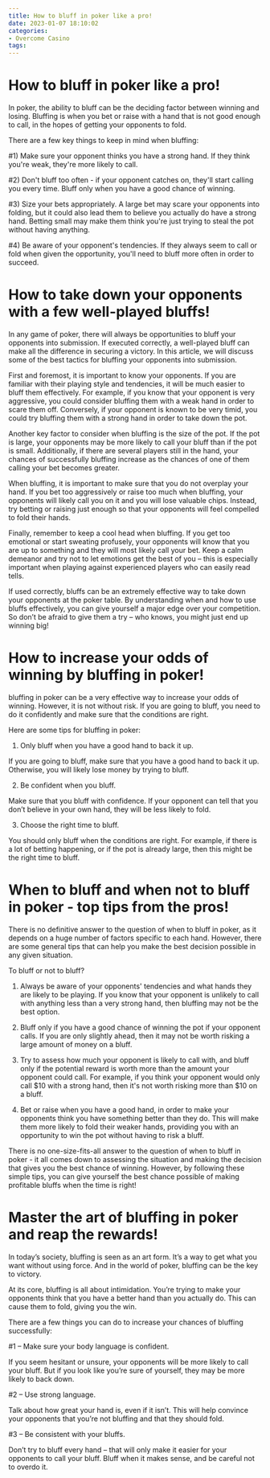 ```yaml
---
title: How to bluff in poker like a pro!
date: 2023-01-07 18:10:02
categories:
- Overcome Casino
tags:
---
```



#  How to bluff in poker like a pro!

In poker, the ability to bluff can be the deciding factor between winning and losing. Bluffing is when you bet or raise with a hand that is not good enough to call, in the hopes of getting your opponents to fold.

There are a few key things to keep in mind when bluffing:

#1) Make sure your opponent thinks you have a strong hand. If they think you're weak, they're more likely to call.

#2) Don't bluff too often - if your opponent catches on, they'll start calling you every time. Bluff only when you have a good chance of winning.

#3) Size your bets appropriately. A large bet may scare your opponents into folding, but it could also lead them to believe you actually do have a strong hand. Betting small may make them think you're just trying to steal the pot without having anything.

#4) Be aware of your opponent's tendencies. If they always seem to call or fold when given the opportunity, you'll need to bluff more often in order to succeed.

#  How to take down your opponents with a few well-played bluffs!

In any game of poker, there will always be opportunities to bluff your opponents into submission. If executed correctly, a well-played bluff can make all the difference in securing a victory. In this article, we will discuss some of the best tactics for bluffing your opponents into submission.

First and foremost, it is important to know your opponents. If you are familiar with their playing style and tendencies, it will be much easier to bluff them effectively. For example, if you know that your opponent is very aggressive, you could consider bluffing them with a weak hand in order to scare them off. Conversely, if your opponent is known to be very timid, you could try bluffing them with a strong hand in order to take down the pot.

Another key factor to consider when bluffing is the size of the pot. If the pot is large, your opponents may be more likely to call your bluff than if the pot is small. Additionally, if there are several players still in the hand, your chances of successfully bluffing increase as the chances of one of them calling your bet becomes greater.

When bluffing, it is important to make sure that you do not overplay your hand. If you bet too aggressively or raise too much when bluffing, your opponents will likely call you on it and you will lose valuable chips. Instead, try betting or raising just enough so that your opponents will feel compelled to fold their hands.

Finally, remember to keep a cool head when bluffing. If you get too emotional or start sweating profusely, your opponents will know that you are up to something and they will most likely call your bet. Keep a calm demeanor and try not to let emotions get the best of you – this is especially important when playing against experienced players who can easily read tells.

If used correctly, bluffs can be an extremely effective way to take down your opponents at the poker table. By understanding when and how to use bluffs effectively, you can give yourself a major edge over your competition. So don’t be afraid to give them a try – who knows, you might just end up winning big!

#  How to increase your odds of winning by bluffing in poker!

 bluffing in poker can be a very effective way to increase your odds of winning. However, it is not without risk. If you are going to bluff, you need to do it confidently and make sure that the conditions are right.

Here are some tips for bluffing in poker:

1. Only bluff when you have a good hand to back it up.

If you are going to bluff, make sure that you have a good hand to back it up. Otherwise, you will likely lose money by trying to bluff.

2. Be confident when you bluff.

Make sure that you bluff with confidence. If your opponent can tell that you don’t believe in your own hand, they will be less likely to fold.

3. Choose the right time to bluff.

You should only bluff when the conditions are right. For example, if there is a lot of betting happening, or if the pot is already large, then this might be the right time to bluff.

#  When to bluff and when not to bluff in poker - top tips from the pros!

There is no definitive answer to the question of when to bluff in poker, as it depends on a huge number of factors specific to each hand. However, there are some general tips that can help you make the best decision possible in any given situation.

To bluff or not to bluff?

1. Always be aware of your opponents' tendencies and what hands they are likely to be playing. If you know that your opponent is unlikely to call with anything less than a very strong hand, then bluffing may not be the best option.

2. Bluff only if you have a good chance of winning the pot if your opponent calls. If you are only slightly ahead, then it may not be worth risking a large amount of money on a bluff.

3. Try to assess how much your opponent is likely to call with, and bluff only if the potential reward is worth more than the amount your opponent could call. For example, if you think your opponent would only call $10 with a strong hand, then it's not worth risking more than $10 on a bluff.

4. Bet or raise when you have a good hand, in order to make your opponents think you have something better than they do. This will make them more likely to fold their weaker hands, providing you with an opportunity to win the pot without having to risk a bluff.


There is no one-size-fits-all answer to the question of when to bluff in poker - it all comes down to assessing the situation and making the decision that gives you the best chance of winning. However, by following these simple tips, you can give yourself the best chance possible of making profitable bluffs when the time is right!

#  Master the art of bluffing in poker and reap the rewards!

In today’s society, bluffing is seen as an art form. It’s a way to get what you want without using force. And in the world of poker, bluffing can be the key to victory.

At its core, bluffing is all about intimidation. You’re trying to make your opponents think that you have a better hand than you actually do. This can cause them to fold, giving you the win.

There are a few things you can do to increase your chances of bluffing successfully:

#1 – Make sure your body language is confident.

If you seem hesitant or unsure, your opponents will be more likely to call your bluff. But if you look like you’re sure of yourself, they may be more likely to back down.

#2 – Use strong language.

Talk about how great your hand is, even if it isn’t. This will help convince your opponents that you’re not bluffing and that they should fold.

#3 – Be consistent with your bluffs.

Don’t try to bluff every hand – that will only make it easier for your opponents to call your bluff. Bluff when it makes sense, and be careful not to overdo it.